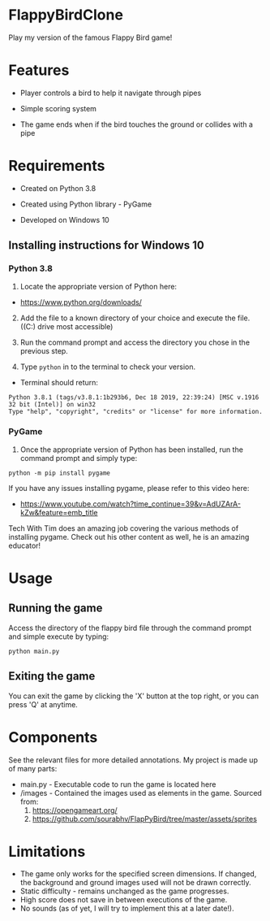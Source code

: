 # FlappyBirdClone
Play my version of the famous Flappy Bird game!

# Features
- Player controls a bird to help it navigate through pipes

- Simple scoring system

- The game ends when if the bird touches the ground or collides with a pipe

# Requirements
- Created on Python 3.8

- Created using Python library - PyGame

- Developed on Windows 10 

## Installing instructions for Windows 10
### Python 3.8
1) Locate the appropriate version of Python here:
- https://www.python.org/downloads/

2) Add the file to a known directory of your choice and execute the file. ((C:) drive most accessible)

3) Run the command prompt and access the directory you chose in the previous step.

4) Type ```python``` in to the terminal to check your version.
- Terminal should return: 
```
Python 3.8.1 (tags/v3.8.1:1b293b6, Dec 18 2019, 22:39:24) [MSC v.1916 32 bit (Intel)] on win32 
Type "help", "copyright", "credits" or "license" for more information. 
```

### PyGame

1) Once the appropriate version of Python has been installed, run the command prompt and simply type:
```
python -m pip install pygame
```
If you have any issues installing pygame, please refer to this video here: 
- https://www.youtube.com/watch?time_continue=39&v=AdUZArA-kZw&feature=emb_title

Tech With Tim does an amazing job covering the various methods of installing pygame. Check out his other content as well, he is an amazing educator!

# Usage
## Running the game
Access the directory of the flappy bird file through the command prompt and simple execute by typing:
```
python main.py
```

## Exiting the game
You can exit the game by clicking the 'X' button at the top right, or you can press 'Q' at anytime.

# Components
See the relevant files for more detailed annotations. My project is made up of many parts:

- main.py - Executable code to run the game is located here
- /images - Contained the images used as elements in the game. Sourced from: 
  1) https://opengameart.org/
  2) https://github.com/sourabhv/FlapPyBird/tree/master/assets/sprites 
  
# Limitations
- The game only works for the specified screen dimensions. If changed, the background and ground images used will not be drawn correctly.
- Static difficulty - remains unchanged as the game progresses.
- High score does not save in between executions of the game.
- No sounds (as of yet, I will try to implement this at a later date!).

